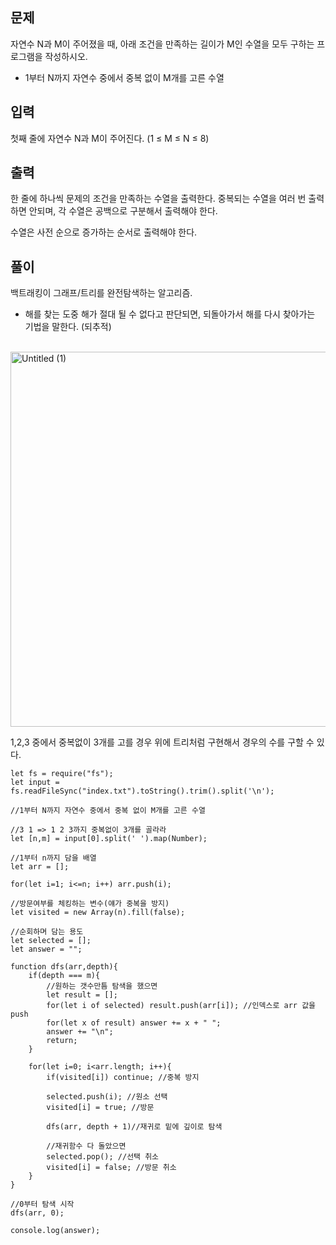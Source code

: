## 문제

자연수 N과 M이 주어졌을 때, 아래 조건을 만족하는 길이가 M인 수열을 모두 구하는 프로그램을 작성하시오.

- 1부터 N까지 자연수 중에서 중복 없이 M개를 고른 수열

## 입력

첫째 줄에 자연수 N과 M이 주어진다. (1 ≤ M ≤ N ≤ 8)

## 출력

한 줄에 하나씩 문제의 조건을 만족하는 수열을 출력한다. 중복되는 수열을 여러 번 출력하면 안되며, 각 수열은 공백으로 구분해서 출력해야 한다.

수열은 사전 순으로 증가하는 순서로 출력해야 한다.

## 풀이

백트래킹이 그래프/트리를 완전탐색하는 알고리즘.

- 해를 찾는 도중 해가 절대 될 수 없다고 판단되면, 되돌아가서 해를 다시 찾아가는 기법을 말한다. (되추적)

<br />

<img width="600" alt="Untitled (1)" src="https://github.com/yookeunbyul/codingtest-kit/assets/91243651/e69fa5f8-01fa-45af-a568-1a98e16138d0">

1,2,3 중에서 중복없이 3개를 고를 경우 위에 트리처럼 구현해서 경우의 수를 구할 수 있다.

```
let fs = require("fs");
let input = fs.readFileSync("index.txt").toString().trim().split('\n');

//1부터 N까지 자연수 중에서 중복 없이 M개를 고른 수열

//3 1 => 1 2 3까지 중복없이 3개를 골라라
let [n,m] = input[0].split(' ').map(Number);

//1부터 n까지 담을 배열
let arr = [];

for(let i=1; i<=n; i++) arr.push(i);

//방문여부를 체킹하는 변수(얘가 중복을 방지)
let visited = new Array(n).fill(false);

//순회하며 담는 용도
let selected = [];
let answer = "";

function dfs(arr,depth){
    if(depth === m){
        //원하는 갯수만틈 탐색을 했으면
        let result = [];
        for(let i of selected) result.push(arr[i]); //인덱스로 arr 값을 push
        for(let x of result) answer += x + " ";
        answer += "\n";
        return;
    }

    for(let i=0; i<arr.length; i++){
        if(visited[i]) continue; //중복 방지

        selected.push(i); //원소 선택
        visited[i] = true; //방문

        dfs(arr, depth + 1)//재귀로 밑에 깊이로 탐색

        //재귀함수 다 돌았으면
        selected.pop(); //선택 취소
        visited[i] = false; //방문 취소
    }
}

//0부터 탐색 시작
dfs(arr, 0);

console.log(answer);
```
